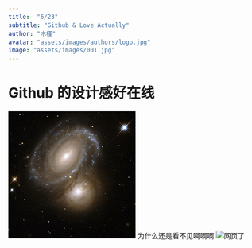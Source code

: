 ```yaml
---
title:  "6/23"
subtitle: "Github & Love Actually"
author: "木槿"
avatar: "assets/images/authors/logo.jpg"
image: "assets/images/001.jpg"
---
```


# Github 的设计感好在线
![ei](http://github.com/mujin7/midsummer/raw/master/assets/images/xlarge_web小.png)
为什么还是看不见啊啊啊
![网页了](https://bkimg.cdn.bcebos.com/pic/d009b3de9c82d158ccbf98bc1b430ed8bc3eb135e42e?x-bce-process=image/watermark,image_d2F0ZXIvYmFpa2UxNTA=,g_7,xp_5,yp_5/format,f_auto)
